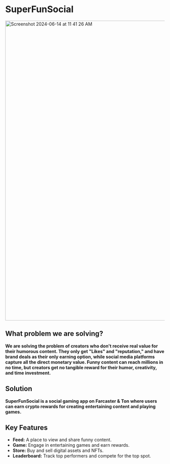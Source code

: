  # SuperFunSocial

<img width="947" alt="Screenshot 2024-06-14 at 11 41 26 AM" src="https://github.com/Disha1998/SFS-TON-Readme/assets/69969675/e3fbae1a-6215-4d2e-a7d7-96bd38172897">


## What problem we are solving?

**We are solving the problem of creators who don't receive real value for their humorous content. They only get "Likes" and "reputation," and have brand deals as their only earning option, while social media platforms capture all the direct monetary value. Funny content can reach millions in no time, but creators get no tangible reward for their humor, creativity, and time investment.**

## Solution
**SuperFunSocial is a social gaming app on Farcaster & Ton where users can earn crypto rewards for creating entertaining content and playing games.**

## Key Features
* **Feed:** A place to view and share funny content.
* **Game:** Engage in entertaining games and earn rewards.
* **Store:** Buy and sell digital assets and NFTs.
* **Leaderboard:** Track top performers and compete for the top spot.
